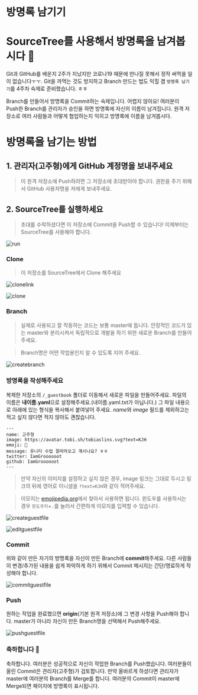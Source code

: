# 방명록 남기기
# SourceTree를 사용해서 방명록을 남겨봅시다 📓

Git과 GitHub를 배운지 2주가 지났지만 코로나19 때문에 만나질 못해서 정작 써먹을 일이 없습니다ㅜㅜ. 
Git을 까먹는 것도 방지하고 Branch 만드는 법도 익힐 겸 `방명록 남기기`를 4주차 숙제로 준비했습니다. ㅎㅎ

Branch를 만들어서 방명록을 Commit하는 숙제입니다. 어렵지 않아요!
여러분이 Push한 Branch를 관리자가 승인을 하면 방명록에 자신의 이름이 남겨집니다. 
원격 저장소로 여러 사람들과 어떻게 협업하는지 익히고 방명록에 이름을 남겨봅시다.

# 방명록을 남기는 방법

## 1. 관리자(고주형)에게 GitHub 계정명을 보내주세요

> 이 원격 저장소에 Push하려면 그 저장소에 초대받아야 합니다. 권한을 주기 위해서 GitHub 사용자명을 저에게 보내주세요.

## 2. SourceTree를 실행하세요
> 초대를 수락하셨다면 이 저장소에 Commit을 Push할 수 있습니다! 
> 이제부터는 SourceTree를 사용해야 합니다.

![run](.github/images/runsourcetree.JPG)

### Clone

> 이 저장소를 SourceTree에서 Clone 해주세요

![clonelink](.github/images/clone1.jpg)

![clone](.github/images/clone2.jpg)

### Branch

> 실제로 사용되고 잘 작동하는 코드는 보통 master에 둡니다. 
> 안정적인 코드가 있는 master와 분리시켜서 독립적으로 개발을 하기 위한 새로운 Branch를 만들어주세요.

> Branch명은 어떤 작업용인지 알 수 있도록 지어 주세요.

![createbranch](.github/images/createbranch.gif)

### 방명록을 작성해주세요

복제한 저장소의 `/_guestbook` 폴더로 이동해서 새로운 파일을 만들어주세요. 파일의 이름은 **내이름.yaml**으로 설정해주세요.(내이름.yaml.txt가 아닙니다.) 그 파일 내용으로 아래에 있는 형식을 복사해서 붙여넣어 주세요. *name*와 *image* 필드를 제외하고는 적고 싶지 않다면 적지 않아도 괜찮습니다.

```
---
name: 고주형
image: https://avatar.tobi.sh/tobiaslins.svg?text=KJH
emoji: 🌴
message: 유니티 수업 잘따라오고 계시나요? ㅎㅎ
twitter: IamGroooooot
github: IamGroooooot
---
```

> 만약 자신의 이미지를 설정하고 싶지 않은 경우, image 링크는 그대로 두시고 링크의 뒤에 영어로 이니셜을 `?text=KJH`와 같이 적어주세요.

> 이모지는 [emojipedia.org](https://emojipedia.org/)에서 찾아서 사용하면 됩니다. 윈도우를 사용하시는 경우 `윈도우키`+`.`를 눌러서 간편하게 이모지를 입력할 수 있습니다.

![createguestfile](.github/images/createguestfile.gif)

![editguestfile](.github/images/editguestfile.gif)

### Commit

위와 같이 만든 자기의 방명록을 자신이 만든 Branch에 **commit**해주세요. 
다른 사람들이 변경/추가된 내용을 쉽게 파악하게 하기 위해서 Commit 메시지는 간단/명료하게 작성해야 합니다.

![commitguestfile](.github/images/commitguestfile.gif)

### Push

원하는 작업을 완료했으면 **origin**(기본 원격 저장소)에 그 변경 사항을 Push해야 합니다. master가 아니라 자신이 만든 Branch명을 선택해서 Push해주세요. 

![pushguestfile](.github/images/pushguestfile.gif)

### 축하합니다 :tada:

축하합니다. 여러분은 성공적으로 자신이 작업한 Branch를 Push했습니다. 여러분들이 올린 Commit은 관리자(고주형)가 검토합니다. 만약 올바르게 하셨다면 관리자가 master에 여러분의 Branch를 Merge를 합니다. 여러분의 Commit이 master에 Merge되면 페이지에 방명록이 표시됩니다.

